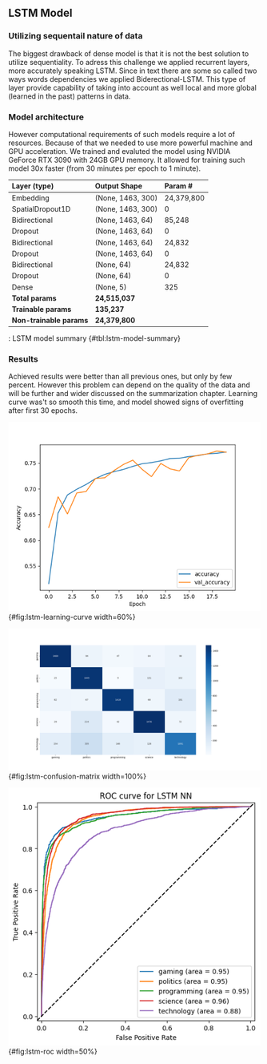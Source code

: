 ## LSTM Model

### Utilizing sequentail nature of data

The biggest drawback of dense model is that it is not the best solution to utilize sequentiality. To adress this challenge we applied recurrent layers, more accurately speaking LSTM. Since in text there are some so called two ways words dependencies we applied Biderectional-LSTM. This type of layer provide capability of taking into account as well local and more global (learned in the past) patterns in data.

### Model architecture

However computational requirements of such models require a lot of resources. Because of that we needed to use more powerful machine and GPU acceleration. We trained and evaluted the model using NVIDIA GeForce RTX 3090 with 24GB GPU memory. It allowed for training such model 30x faster (from 30 minutes per epoch to 1 minute).

| Layer (type)             | Output Shape      | Param #    |
| :----------------------- | :---------------- | :--------- |
| Embedding                | (None, 1463, 300) | 24,379,800 |
| SpatialDropout1D         | (None, 1463, 300) | 0          |
| Bidirectional            | (None, 1463, 64)  | 85,248     |
| Dropout                  | (None, 1463, 64)  | 0          |
| Bidirectional            | (None, 1463, 64)  | 24,832     |
| Dropout                  | (None, 1463, 64)  | 0          |
| Bidirectional            | (None, 64)        | 24,832     |
| Dropout                  | (None, 64)        | 0          |
| Dense                    | (None, 5)         | 325        |
| **Total params**         | **24,515,037**    |            |
| **Trainable params**     | **135,237**       |            |
| **Non-trainable params** | **24,379,800**    |            |

: LSTM model summary {#tbl:lstm-model-summary}

### Results

Achieved results were better than all previous ones, but only by few percent. However this problem can depend on the quality of the data and will be further and wider discussed on the summarization chapter. Learning curve was't so smooth this time, and model showed signs of overfitting after first 30 epochs.

![While the learning curve is not as elegant as that observed in [@fig:dense-learning-curve], it nevertheless demonstrates potential.](images/lstm_accuracy.png){#fig:lstm-learning-curve width=60%}

![The `technology` class is still the most commonly confused. However, there has been a noticeable improvement in classification.](images/lstm_confusion_matrix.png){#fig:lstm-confusion-matrix width=100%}

![Using the LSTM model, the `technology` class eventually achieved 90% of the AUC.](images/roc_lstm.png){#fig:lstm-roc width=50%}
